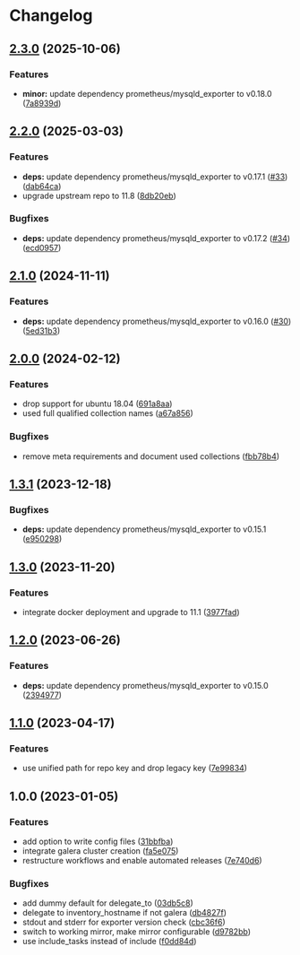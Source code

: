 # Changelog

## [2.3.0](https://github.com/rolehippie/mariadb/compare/v2.2.0...v2.3.0) (2025-10-06)


### Features

* **minor:** update dependency prometheus/mysqld_exporter to v0.18.0 ([7a8939d](https://github.com/rolehippie/mariadb/commit/7a8939d6a113d565f0bd300a49456bf6df92d222))

## [2.2.0](https://github.com/rolehippie/mariadb/compare/v2.1.0...v2.2.0) (2025-03-03)


### Features

* **deps:** update dependency prometheus/mysqld_exporter to v0.17.1 ([#33](https://github.com/rolehippie/mariadb/issues/33)) ([dab64ca](https://github.com/rolehippie/mariadb/commit/dab64ca9ecc675943079bcfa52551bda0ee59f95))
* upgrade upstream repo to 11.8 ([8db20eb](https://github.com/rolehippie/mariadb/commit/8db20eb99f49453211d3147b153bc970f9b22202))


### Bugfixes

* **deps:** update dependency prometheus/mysqld_exporter to v0.17.2 ([#34](https://github.com/rolehippie/mariadb/issues/34)) ([ecd0957](https://github.com/rolehippie/mariadb/commit/ecd0957b478f66e69fa93fd8013d84d2b3408109))

## [2.1.0](https://github.com/rolehippie/mariadb/compare/v2.0.0...v2.1.0) (2024-11-11)


### Features

* **deps:** update dependency prometheus/mysqld_exporter to v0.16.0 ([#30](https://github.com/rolehippie/mariadb/issues/30)) ([5ed31b3](https://github.com/rolehippie/mariadb/commit/5ed31b34562591adbac0aad2157aebe0097dbe98))

## [2.0.0](https://github.com/rolehippie/mariadb/compare/v1.3.1...v2.0.0) (2024-02-12)


### Features

* drop support for ubuntu 18.04 ([691a8aa](https://github.com/rolehippie/mariadb/commit/691a8aa918b75f92f87fa24a18d9ded73a4eeb3a))
* used full qualified collection names ([a67a856](https://github.com/rolehippie/mariadb/commit/a67a856085bc7f5e431f0c5f2256c3d4a43492ff))


### Bugfixes

* remove meta requirements and document used collections ([fbb78b4](https://github.com/rolehippie/mariadb/commit/fbb78b4ad6a65bfe3160266b1440abd60a690052))

## [1.3.1](https://github.com/rolehippie/mariadb/compare/v1.3.0...v1.3.1) (2023-12-18)


### Bugfixes

* **deps:** update dependency prometheus/mysqld_exporter to v0.15.1 ([e950298](https://github.com/rolehippie/mariadb/commit/e9502986fa0debc694bb8585a22679cc1660b312))

## [1.3.0](https://github.com/rolehippie/mariadb/compare/v1.2.0...v1.3.0) (2023-11-20)


### Features

* integrate docker deployment and upgrade to 11.1 ([3977fad](https://github.com/rolehippie/mariadb/commit/3977fad256f0467ef67eb986c57517117331c52f))

## [1.2.0](https://github.com/rolehippie/mariadb/compare/v1.1.0...v1.2.0) (2023-06-26)


### Features

* **deps:** update dependency prometheus/mysqld_exporter to v0.15.0 ([2394977](https://github.com/rolehippie/mariadb/commit/239497763e61f90f9971cc5f8fa622ec36974680))

## [1.1.0](https://github.com/rolehippie/mariadb/compare/v1.0.0...v1.1.0) (2023-04-17)


### Features

* use unified path for repo key and drop legacy key ([7e99834](https://github.com/rolehippie/mariadb/commit/7e998340b514468431754f23f7042c18257a5d4a))

## 1.0.0 (2023-01-05)


### Features

* add option to write config files ([31bbfba](https://github.com/rolehippie/mariadb/commit/31bbfba420119c47dff84030b898d4b8f9e52f4e))
* integrate galera cluster creation ([fa5e075](https://github.com/rolehippie/mariadb/commit/fa5e075bc379ad833e883580b05c1b403c2c580a))
* restructure workflows and enable automated releases ([7e740d6](https://github.com/rolehippie/mariadb/commit/7e740d6274a00e1c29f9a72e59e5a4c4277e7373))


### Bugfixes

* add dummy default for delegate_to ([03db5c8](https://github.com/rolehippie/mariadb/commit/03db5c880a6fa199cde3c8ae71218507cd0ca510))
* delegate to inventory_hostname if not galera ([db4827f](https://github.com/rolehippie/mariadb/commit/db4827f22da521712c24b457232f14939ff15271))
* stdout and stderr for exporter version check ([cbc36f6](https://github.com/rolehippie/mariadb/commit/cbc36f695c9afe479df56a2353f523ff40690e96))
* switch to working mirror, make mirror configurable ([d9782bb](https://github.com/rolehippie/mariadb/commit/d9782bb3ff4ea9c084762fd157a28a14b6c90b62))
* use include_tasks instead of include ([f0dd84d](https://github.com/rolehippie/mariadb/commit/f0dd84dff0dfd723bf82a975c7e7d8b27a215647))
